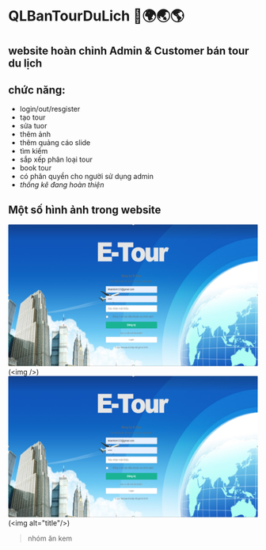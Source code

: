 # QLBanTourDuLich 🚎🌍🌏🌎
## website hoàn chỉnh Admin & Customer bán tour du lịch
## chức năng:
- login/out/resgister
- tạo tour
- sửa tuor
- thêm ảnh
- thêm quảng cáo slide
- tìm kiếm
- sắp xếp phân loại tour
- book tour
- có phân quyền cho người sử dụng admin
- *thống kê đang hoàn thiện*
## Một số hình ảnh trong website
![](./imgReadMe/login.png) (&lt;img /&gt;)
![](./imgReadMe/login.png "title") (&lt;img alt="title"/&gt;)
> nhóm ăn kem
